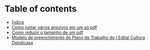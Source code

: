 # Table of contents

* [Índice](README.md)
* [Como juntar vários arquivos em um só pdf](como-juntar-varios-arquivos-em-um-so-pdf.md)
* [Como reduzir o tamanho de um pdf](como-reduzir-o-tamanho-de-um-pdf.md)
* [Modelo de preenchimento do Plano de Trabalho do I Edital Cultura Dendicasa](modelo-de-preenchimento-do-plano-de-trabalho-do-i-edital-cultura-dendicasa.md)

